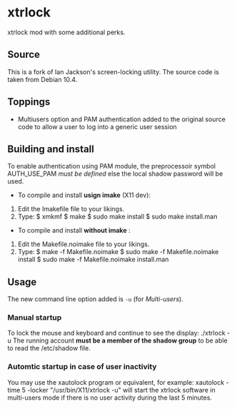 # xtrlock
xtrlock mod with some additional perks.

## Source
This is a fork of Ian Jackson's screen-locking utility. The source code is taken from Debian 10.4.

## Toppings
- Multiusers option and PAM authentication added to the original source code to allow a user to log into a generic user session

## Building and install
To enable authentication using PAM module, the preprocessoir symbol AUTH_USE_PAM *must be defined*
else the local shadow password will be used.
- To compile and install **usign imake** (X11 dev):
 1. Edit the Imakefile file to your likings.
 2. Type:
   $ xmkmf 
   $ make
   $ sudo make install
   $ sudo make install.man
     
- To compile and install **without imake** :
 1. Edit the Makefile.noimake file to your likings.
 2. Type:
   $ make -f Makefile.noimake
   $ sudo make -f Makefile.noimake install
   $ sudo make -f Makefile.noimake install.man

## Usage
The new command line option added is `-u` (for *Multi-users*). 
### Manual startup
To lock the mouse and keyboard and continue to see the display:
   ./xtrlock -u
The running account **must be a member of the shadow group** to be able to read the /etc/shadow file.

### Automtic startup in case of user inactivity 
You may use the xautolock program or equivalent, for example:
xautolock -time 5 -locker "/usr/bin/X11/xtrlock -u"
will start the xtrlock software in multi-users mode if there is no user activity during the last 5 minutes.



